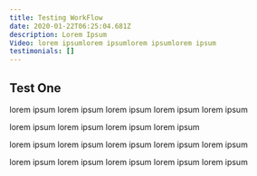 ```yaml
---
title: Testing WorkFlow
date: 2020-01-22T06:25:04.681Z
description: Lorem Ipsum
Video: lorem ipsumlorem ipsumlorem ipsumlorem ipsum
testimonials: []
---
```

## **Test One**

lorem ipsum lorem ipsum lorem ipsum lorem ipsum lorem ipsum 

lorem ipsum lorem ipsum lorem ipsum lorem ipsum 

lorem ipsum lorem ipsum lorem ipsum lorem ipsum lorem ipsum 

lorem ipsum lorem ipsum lorem ipsum lorem ipsum lorem ipsum
